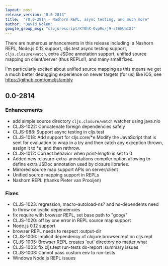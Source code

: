 ```yaml
---
layout: post
release_version: "0.0-2814"
title:  "r0.0-2814 - Nashorn REPL, async testing, and much more"
author: "David Nolen"
google_group_msg: "clojurescript/KTOhX-QvpRo/j9-st6WUnI8J"
---
```


There are numerous enhancements in this release including: a Nashorn
REPL, Node.js 0.12 support, cljs.test async testing support,
`cljs.closure/watch`, extra JSDoc annotation support, unified source
mapping on client/server (thus REPLs!), and many small fixes.

I'm particularly excited about unified source mapping as this means we
get a much better debugging experience on newer targets (for us) like iOS, see https://github.com/omcljs/ambly

## 0.0-2814

### Enhancements
* add simple source directory `cljs.closure/watch` watcher using java.nio
* CLJS-1022: Concatenate foreign dependencies safely
* CLJS-988: Support async testing in cljs.test
* CLJS-1018: Add support for cljs.core/*e Modify the JavaScript that is sent for evaluation to wrap in a try and then catch any exception thrown, assign it to *e, and then rethrow.
* CLJS-1012: Correct behavior when *print-length* is set to 0
* Added new :closure-extra-annotations compiler option allowing to define extra JSDoc annotation used by closure libraries.
* Mirrored source map support APIs on server/client
* Unified source mapping support in REPLs
* Nashorn REPL (thanks Pieter van Prooijen)

### Fixes
* CLJS-1023: regression, macro-autoload-ns? and ns-dependents need to throw on cyclic dependencies
* fix require with browser REPL, set base path to "goog/"
* CLJS-1020: off by one error in REPL source map support
* Node.js 0.12 support
* browser REPL needs to respect :output-dir
* CLJS-1006: Implicit dependency of clojure.browser.repl on cljs.repl
* CLJS-1005: Browser REPL creates 'out' directory no matter what
* CLJS-1003: fix cljs.test run-tests do-report :summary issues
* CLJS-1003: Cannot pass custom env to run-tests
* Windows Node.js REPL issues
